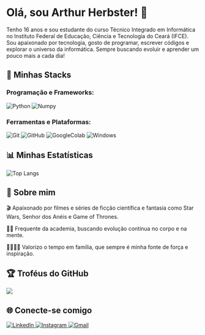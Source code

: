 # Olá, sou Arthur Herbster! 👋
Tenho 16 anos e sou estudante do curso Técnico Integrado em Informática no Instituto Federal de Educação, Ciência e Tecnologia do Ceará (IFCE).
Sou apaixonado por tecnologia, gosto de programar, escrever códigos e explorar o universo da informática.
Sempre buscando evoluir e aprender um pouco mais a cada dia!


## 🚀 Minhas Stacks

### Programação e Frameworks:
![Python](https://img.shields.io/badge/python-00004d?style=for-the-badge&logo=python&logoColor=white)
![Numpy](https://img.shields.io/badge/numpy-%23013243.svg?style=for-the-badge&logo=numpy&logoColor=white)


### Ferramentas e Plataformas:
![Git](https://img.shields.io/badge/Git-2f2f2f?style=for-the-badge&logo=git&logoColor=white)
![GitHub](https://img.shields.io/badge/GitHub-181717?style=for-the-badge&logo=github&logoColor=white)
![GoogleColab](https://img.shields.io/badge/Google%20Colab-000000?style=for-the-badge&logo=googlecolab&logoColor=F9A825)
![Windows](https://img.shields.io/badge/Windows-212121?style=for-the-badge&logo=windows&logoColor=white)

	

## 📊 Minhas Estatísticas

![Top Langs](https://github-readme-stats.vercel.app/api/top-langs/?username=DevHerbster&layout=compact&hide_border=true&bg_color=000000&title_color=ffffff&text_color=ffffff)





## 🎯 Sobre mim
🎬 Apaixonado por filmes e séries de ficção científica e fantasia como Star Wars, Senhor dos Anéis e Game of Thrones.

🏋‍♂ Frequente da academia, buscando evolução contínua no corpo e na mente.

👨‍👩‍👧‍👦 Valorizo o tempo em família, que sempre é minha fonte de força e inspiração.

## 🏆 Troféus do GitHub
![](https://github-profile-trophy.vercel.app/?username=DevHerbster&theme=radical&no-bg=true&margin-w=10&margin-h=10&row=1&column=6)


## 🌐 Conecte-se comigo

<p align="left">
  <a href="https://www.linkedin.com/in/arthur-herbster-undefined-97ab49301/" target="_blank">
    <img src="https://img.shields.io/badge/LinkedIn-1C1C1C?style=for-the-badge&logo=linkedin&logoColor=white" alt="LinkedIn">
  </a>


  <a href="https://www.instagram.com/arthrrzz__/" target="_blank">
    <img src="https://img.shields.io/badge/Instagram-1C1C1C?style=for-the-badge&logo=instagram&logoColor=white" alt="Instagram">
  </a>


  <a href="mailto:arthur20092020@gmail.com">
    <img src="https://img.shields.io/badge/Gmail-1C1C1C?style=for-the-badge&logo=gmail&logoColor=white" alt="Gmail">
  </a>
</p>

